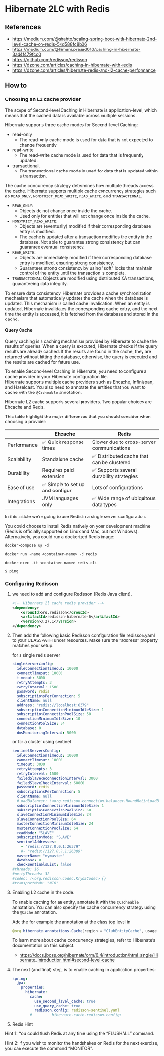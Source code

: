# Hibernate 2LC with Redis

## References
- https://medium.com/@shahto/scaling-spring-boot-with-hibernate-2nd-level-cache-on-redis-54d588fc8b06
- https://medium.com/@himani.prasad016/caching-in-hibernate-3ad4f479fcc0
- https://github.com/redisson/redisson
- https://dzone.com/articles/caching-in-hibernate-with-redis
- https://dzone.com/articles/hibernate-redis-and-l2-cache-performance

## How to

### Choosing an L2 cache provider

The scope of Second-level Caching in Hibernate is application-level, which means that the cached data is available across multiple sessions.

Hibernate supports three cache modes for Second-level Caching:
- read-only
    - The read-only cache mode is used for data that is not expected to change frequently
- read-write
    - The read-write cache mode is used for data that is frequently updated.
- transactional.
    - The transactional cache mode is used for data that is updated within a transaction.

The cache concurrency strategy determines how multiple threads access the cache.
Hibernate supports multiple cache concurrency strategies such as `READ_ONLY`, `NONSTRICT_READ_WRITE`, `READ_WRITE`, and `TRANSACTIONAL`.

- `READ_ONLY`:
    - Objects do not change once inside the cache.
    - Used only for entities that will not change once inside the cache.
- `NONSTRICT_READ_WRITE`:
    - Objects are (eventually) modified if their corresponding database entry is modified.
    - The cache is updated after a transaction modifies the entity in the database. Not able to guarantee strong consistency but can guarantee eventual consistency.
- `READ_WRITE`:
    - Objects are immediately modified if their corresponding database entry is modified, ensuring strong consistency.
    - Guarantees strong consistency by using "soft" locks that maintain control of the entity until the transaction is complete.
- `TRANSACTIONAL`: Objects are modified using distributed XA transactions, guaranteeing data integrity.

To ensure data consistency, Hibernate provides a cache synchronization mechanism that automatically updates the cache when the database is updated.
This mechanism is called cache invalidation.
When an entity is updated, Hibernate invalidates the corresponding cache entry, and the next time the entity is accessed,
it is fetched from the database and stored in the cache.

#### Query Cache
Query caching is a caching mechanism provided by Hibernate to cache the results of queries.
When a query is executed, Hibernate checks if the query results are already cached.
If the results are found in the cache, they are returned without hitting the database, otherwise, the query is executed and the results are cached for future use.

To enable Second-level Caching in Hibernate, you need to configure a cache provider in your Hibernate configuration file.  
Hibernate supports multiple cache providers such as Ehcache, Infinispan, and Hazelcast.
You also need to annotate the entities that you want to cache with the `@Cacheable` annotation.

Hibernate L2 cache supports several providers. Two popular choices are Ehcache and Redis.

This table highlight the major differences that you should consider when choosing a provider:

|              | Ehcache                           | Redis                                       |
|--------------|-----------------------------------|---------------------------------------------|
| Performance  | ✅ Quick response times           | Slower due to cross-server communications   |
| Scalability  | Standalone cache                  | ✅ Distributed cache that can be clustered  |
| Durability   | Requires paid extension           | ✅ Supports several durability strategies   |
| Ease of use  | ✅ Simple to set up and configur  | Lots of configurations                      |
| Integrations | JVM languages only                | ✅ Wide range of ubiquitous data types      |


In this article we’re going to use Redis in a single server configuration.

You could choose to install Redis natively on your development machine (Redis is officially supported on Linux and Mac, but not Windows).
Alternatively, you could run a dockerized Redis image:

```shell
docker-compose up -d
```

```shell
docker run -name <container-name> -d redis

docker exec -it <container-name> redis-cli

$ ping
```

### Configuring Redisson


1. we need to add and configure Redisson (Redis Java client).

    ```xml
    <!-- Hibernate 2l cache redis provider -->
    <dependency>
        <groupId>org.redisson</groupId>
        <artifactId>redisson-hibernate-6</artifactId>
        <version>3.27.1</version>
    </dependency>
    ```

2. Then add the following basic Redisson configuration file redisson.yaml to your CLASSPATH under resources. Make sure the “address” property matches your setup.

   for a single redis server
    ```yaml
    singleServerConfig:
      idleConnectionTimeout: 10000
      connectTimeout: 10000
      timeout: 3000
      retryAttempts: 3
      retryInterval: 1500
      password: redis
      subscriptionsPerConnection: 5
      clientName: null
      address: "redis://localhost:6379"
      subscriptionConnectionMinimumIdleSize: 1
      subscriptionConnectionPoolSize: 50
      connectionMinimumIdleSize: 10
      connectionPoolSize: 64
      database: 0
      dnsMonitoringInterval: 5000
    ```

   or for a cluster using sentinel

    ```yaml
    sentinelServersConfig:
      idleConnectionTimeout: 10000
      connectTimeout: 10000
      timeout: 3000
      retryAttempts: 3
      retryInterval: 1500
      failedSlaveReconnectionInterval: 3000
      failedSlaveCheckInterval: 60000
      password: redis
      subscriptionsPerConnection: 5
      clientName: null
      #loadBalancer: !<org.redisson.connection.balancer.RoundRobinLoadBalancer> {}
      subscriptionConnectionMinimumIdleSize: 1
      subscriptionConnectionPoolSize: 50
      slaveConnectionMinimumIdleSize: 24
      slaveConnectionPoolSize: 64
      masterConnectionMinimumIdleSize: 24
      masterConnectionPoolSize: 64
      readMode: "SLAVE"
      subscriptionMode: "SLAVE"
      sentinelAddresses:
        - "redis://127.0.0.1:26379"
        #- "redis://127.0.0.1:26389"
      masterName: "mymaster"
      database: 0
      checkSentinelsList: false
    #threads: 16
    #nettyThreads: 32
    #codec: !<org.redisson.codec.Kryo5Codec> {}
    #transportMode: "NIO"
    ```

3. Enabling L2 cache in the code.

   To enable caching for an entity, annotate it with the `@Cacheable` annotation. You can also specify the cache concurrency strategy using the `@Cache` annotation.

   Add the for example the annotation at the class top level in
    ```java
    @org.hibernate.annotations.Cache(region = "ClubEntityCache", usage = CacheConcurrencyStrategy.READ_WRITE)
    ```

   To learn more about cache concurrency strategies, refer to Hibernate’s documentation on this subject.

    - https://docs.jboss.org/hibernate/orm/6.4/introduction/html_single/Hibernate_Introduction.html#second-level-cache

4. The next (and final) step, is to enable caching in application.properties:

    ```yaml
    spring:
      jpa:
        properties:
          hibernate:
            cache:
              use_second_level_cache: true
              use_query_cache: true
              redisson.config: redisson-sentinel.yaml
            #         hibernate.cache.redisson.config:
    ```

5. Redis Hint

Hint 1: You could flush Redis at any time using the “FLUSHALL” command.

Hint 2: If you wish to monitor the handshakes on Redis for the next exercise, you can execute the command “MONITOR”.

